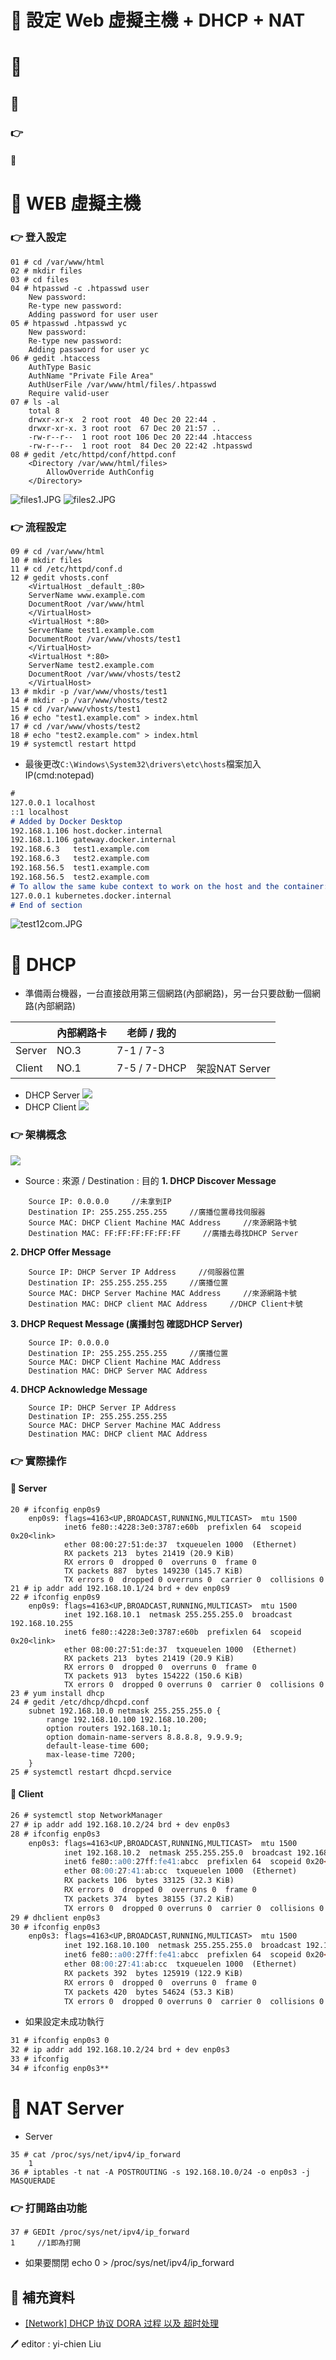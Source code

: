 # 📝 設定 Web 虚擬主機 + DHCP + NAT
# 📖 
## 🔖 
### 👉 
#### 📍 


# 📖 WEB 虛擬主機
### 👉 登入設定
```
01 # cd /var/www/html
02 # mkdir files
03 # cd files
04 # htpasswd -c .htpasswd user
    New password: 
    Re-type new password: 
    Adding password for user user
05 # htpasswd .htpasswd yc
    New password: 
    Re-type new password: 
    Adding password for user yc
06 # gedit .htaccess
    AuthType Basic
    AuthName "Private File Area"
    AuthUserFile /var/www/html/files/.htpasswd
    Require valid-user
07 # ls -al
    total 8
    drwxr-xr-x  2 root root  40 Dec 20 22:44 .
    drwxr-xr-x. 3 root root  67 Dec 20 21:57 ..
    -rw-r--r--  1 root root 106 Dec 20 22:44 .htaccess
    -rw-r--r--  1 root root  84 Dec 20 22:42 .htpasswd
08 # gedit /etc/httpd/conf/httpd.conf
    <Directory /var/www/html/files>
        AllowOverride AuthConfig
    </Directory>
```
![files1.JPG](pic/files1.jpg)
![files2.JPG](pic/files2.jpg)

### 👉 流程設定
```
09 # cd /var/www/html
10 # mkdir files
11 # cd /etc/httpd/conf.d
12 # gedit vhosts.conf
    <VirtualHost _default_:80>
    ServerName www.example.com
    DocumentRoot /var/www/html
    </VirtualHost>
    <VirtualHost *:80>
    ServerName test1.example.com
    DocumentRoot /var/www/vhosts/test1
    </VirtualHost>
    <VirtualHost *:80>
    ServerName test2.example.com
    DocumentRoot /var/www/vhosts/test2
    </VirtualHost>
13 # mkdir -p /var/www/vhosts/test1
14 # mkdir -p /var/www/vhosts/test2
15 # cd /var/www/vhosts/test1
16 # echo "test1.example.com" > index.html
17 # cd /var/www/vhosts/test2
18 # echo "test2.example.com" > index.html
19 # systemctl restart httpd
```

* 最後更改`C:\Windows\System32\drivers\etc\hosts`檔案加入 IP(cmd:notepad)
```markdown
#
127.0.0.1 localhost
::1 localhost
# Added by Docker Desktop
192.168.1.106 host.docker.internal
192.168.1.106 gateway.docker.internal
192.168.6.3   test1.example.com
192.168.6.3   test2.example.com
192.168.56.5  test1.example.com
192.168.56.5  test2.example.com
# To allow the same kube context to work on the host and the container:
127.0.0.1 kubernetes.docker.internal
# End of section
```
![test12com.JPG](pic/test12com.jpg)

# 📖 DHCP
* 準備兩台機器，一台直接啟用第三個網路(內部網路)，另一台只要啟動一個網路(內部網路)

|  | 內部網路卡 | 老師 / 我的 |  |
| --- | --- | --- | --- |
| Server | NO.3 | 7-1 / 7-3 |  |
| Client | NO.1 | 7-5 / 7-DHCP | 架設NAT Server |
* DHCP Server
![](pic/dhcpserversetting)
* DHCP Client
![](pic/dhcpclientsetting)

### 👉 架構概念
![](pic/dhcp)
* Source : 來源 / Destination  : 目的
**1. DHCP Discover Message**
```
    Source IP: 0.0.0.0     //未拿到IP
    Destination IP: 255.255.255.255     //廣播位置尋找伺服器
    Source MAC: DHCP Client Machine MAC Address     //來源網路卡號
    Destination MAC: FF:FF:FF:FF:FF:FF     //廣播去尋找DHCP Server
```
**2. DHCP Offer Message**
```
    Source IP: DHCP Server IP Address     //伺服器位置
    Destination IP: 255.255.255.255     //廣播位置
    Source MAC: DHCP Server Machine MAC Address     //來源網路卡號
    Destination MAC: DHCP client MAC Address     //DHCP Client卡號
```
**3. DHCP Request Message (廣播封包 確認DHCP Server)**
```
    Source IP: 0.0.0.0
    Destination IP: 255.255.255.255     //廣播位置
    Source MAC: DHCP Client Machine MAC Address
    Destination MAC: DHCP Server MAC Address
```
**4. DHCP Acknowledge Message**
```
    Source IP: DHCP Server IP Address
    Destination IP: 255.255.255.255
    Source MAC: DHCP Server Machine MAC Address
    Destination MAC: DHCP client MAC Address
```
### 👉 實際操作
#### 📍 Server
```
20 # ifconfig enp0s9
    enp0s9: flags=4163<UP,BROADCAST,RUNNING,MULTICAST>  mtu 1500
            inet6 fe80::4228:3e0:3787:e60b  prefixlen 64  scopeid 0x20<link>
            ether 08:00:27:51:de:37  txqueuelen 1000  (Ethernet)
            RX packets 213  bytes 21419 (20.9 KiB)
            RX errors 0  dropped 0  overruns 0  frame 0
            TX packets 887  bytes 149230 (145.7 KiB)
            TX errors 0  dropped 0 overruns 0  carrier 0  collisions 0
21 # ip addr add 192.168.10.1/24 brd + dev enp0s9
22 # ifconfig enp0s9
    enp0s9: flags=4163<UP,BROADCAST,RUNNING,MULTICAST>  mtu 1500
            inet 192.168.10.1  netmask 255.255.255.0  broadcast 192.168.10.255
            inet6 fe80::4228:3e0:3787:e60b  prefixlen 64  scopeid 0x20<link>
            ether 08:00:27:51:de:37  txqueuelen 1000  (Ethernet)
            RX packets 213  bytes 21419 (20.9 KiB)
            RX errors 0  dropped 0  overruns 0  frame 0
            TX packets 913  bytes 154222 (150.6 KiB)
            TX errors 0  dropped 0 overruns 0  carrier 0  collisions 0
23 # yum install dhcp
24 # gedit /etc/dhcp/dhcpd.conf
    subnet 192.168.10.0 netmask 255.255.255.0 {
        range 192.168.10.100 192.168.10.200;
        option routers 192.168.10.1;
        option domain-name-servers 8.8.8.8, 9.9.9.9;
        default-lease-time 600;
        max-lease-time 7200;
    }
25 # systemctl restart dhcpd.service
```
#### 📍 Client
```markdown
26 # systemctl stop NetworkManager
27 # ip addr add 192.168.10.2/24 brd + dev enp0s3
28 # ifconfig enp0s3
    enp0s3: flags=4163<UP,BROADCAST,RUNNING,MULTICAST>  mtu 1500
            inet 192.168.10.2  netmask 255.255.255.0  broadcast 192.168.10.255
            inet6 fe80::a00:27ff:fe41:abcc  prefixlen 64  scopeid 0x20<link>
            ether 08:00:27:41:ab:cc  txqueuelen 1000  (Ethernet)
            RX packets 106  bytes 33125 (32.3 KiB)
            RX errors 0  dropped 0  overruns 0  frame 0
            TX packets 374  bytes 38155 (37.2 KiB)
            TX errors 0  dropped 0 overruns 0  carrier 0  collisions 0
29 # dhclient enp0s3
30 # ifconfig enp0s3
    enp0s3: flags=4163<UP,BROADCAST,RUNNING,MULTICAST>  mtu 1500
            inet 192.168.10.100  netmask 255.255.255.0  broadcast 192.168.10.255
            inet6 fe80::a00:27ff:fe41:abcc  prefixlen 64  scopeid 0x20<link>
            ether 08:00:27:41:ab:cc  txqueuelen 1000  (Ethernet)
            RX packets 392  bytes 125919 (122.9 KiB)
            RX errors 0  dropped 0  overruns 0  frame 0
            TX packets 420  bytes 54624 (53.3 KiB)
            TX errors 0  dropped 0 overruns 0  carrier 0  collisions 0
```
* 如果設定未成功執行 
```markdown
31 # ifconfig enp0s3 0
32 # ip addr add 192.168.10.2/24 brd + dev enp0s3
33 # ifconfig
34 # ifconfig enp0s3**
```
# 📖 NAT Server
* Server
```
35 # cat /proc/sys/net/ipv4/ip_forward
    1    
36 # iptables -t nat -A POSTROUTING -s 192.168.10.0/24 -o enp0s3 -j MASQUERADE
```

### 👉 打開路由功能
```
37 # GEDIt /proc/sys/net/ipv4/ip_forward
1     //1即為打開
```
* 如果要關閉  echo 0 > /proc/sys/net/ipv4/ip_forward


## 📖 補充資料
* [[Network] DHCP 协议 DORA 过程 以及 超时处理](https://www.cnblogs.com/herryzz/p/13475197.html)



🖊️ editor : yi-chien Liu


